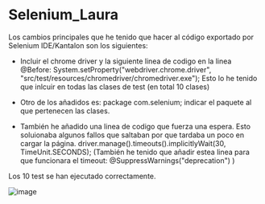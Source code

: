 # Selenium_Laura

Los cambios principales que he tenido que hacer al código exportado por Selenium IDE/Kantalon son los siguientes:

- Incluir el chrome driver y la siguiente linea de codigo en la linea @Before: System.setProperty("webdriver.chrome.driver", "src/test/resources/chromedriver/chromedriver.exe");
  Esto lo he tenido que inlcuir en todas las clases de test (en total 10 clases) 
  
- Otro de los añadidos es: package com.selenium; indicar el paquete al que pertenecen las clases.

- También he añadido una linea de codigo que fuerza una espera. Esto soluionaba algunos fallos que saltaban por que tardaba un poco en cargar la página. 
driver.manage().timeouts().implicitlyWait(30, TimeUnit.SECONDS); 
(También he tenido que añadir estea linea para que funcionara el timeout: @SuppressWarnings("deprecation") )

Los 10 test se han ejecutado correctamente. 

![image](https://user-images.githubusercontent.com/91279786/152450967-789cd7d4-84b7-470c-95a6-3d9eb2f84706.png)

